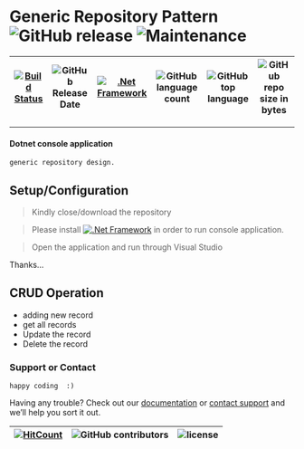 # Generic Repository Pattern ![GitHub release](https://img.shields.io/github/release/ajeetx/RepositoryPattern.svg?style=for-the-badge) ![Maintenance](https://img.shields.io/maintenance/yes/2018.svg?style=for-the-badge)

[![Build Status](https://travis-ci.org/AJEETX/RepositoryPattern.svg?branch=master)](https://travis-ci.org/AJEETX/RepositoryPattern) |![GitHub Release Date](https://img.shields.io/github/release-date/ajeetx/RepositoryPattern.svg)| [![.Net Framework](https://img.shields.io/badge/DotNet-4.5-blue.svg?style=plastic)](https://www.microsoft.com/en-au/download/details.aspx?id=30653) |![GitHub language count](https://img.shields.io/github/languages/count/ajeetx/RepositoryPattern.svg) | ![GitHub top language](https://img.shields.io/github/languages/top/ajeetx/RepositoryPattern.svg) |![GitHub repo size in bytes](https://img.shields.io/github/repo-size/ajeetx/RepositoryPattern.svg) 
| ---          | ---        | ---      | ---     | --- | --- |

---------------------------------------
#### Dotnet console application

```
generic repository design.   
```
## Setup/Configuration

> Kindly close/download the repository

> Please install [![.Net Framework](https://img.shields.io/badge/DotNet-4.5-blue.svg?style=plastic)](https://www.microsoft.com/en-au/download/details.aspx?id=30653) in order to run console application.

> Open the application and run through Visual Studio



Thanks...

## CRUD Operation

-	adding new record
-	get all records
-	Update the record
-	Delete the record 

### Support or Contact
```
happy coding  :)
```
Having any trouble? Check out our [documentation](https://github.com/AJEETX/RepositoryPattern/blob/master/README.md) or [contact support](mailto:ajeetkumar@email.com) and we’ll help you sort it out.


[![HitCount](http://hits.dwyl.io/ajeetx/RepositoryPattern/projects/1.svg)](http://hits.dwyl.io/ajeetx/RepositoryPattern/projects/1) | ![GitHub contributors](https://img.shields.io/github/contributors/ajeetx/RepositoryPattern.svg?style=plastic)|![license](https://img.shields.io/github/license/ajeetx/RepositoryPattern.svg?style=plastic)|
 | --- | --- | ---|
